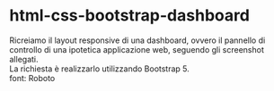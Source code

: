 # html-css-bootstrap-dashboard
Ricreiamo il layout responsive di una dashboard, ovvero il pannello di controllo di una ipotetica applicazione web, seguendo gli screenshot allegati. <br>
La richiesta è realizzarlo utilizzando Bootstrap 5. <br>
font: Roboto